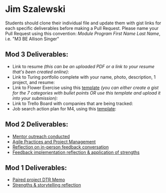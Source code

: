 # Jim Szalewski

Students should clone their individual file and update them with gist links for each specific deliverables before making a Pull Request. Please name your Pull Request using this convention: *Module Program First Name Last Name*, i.e. "M3 BE Allison Singer"

## Mod 3 Deliverables:

* Link to resume *(this can be an uploaded PDF or a link to your resume that's been created online)*: 
* Link to Turing portfolio complete with your name, photo, description, 1 project, and resume:
* Link to Flower Exercise using this [template](https://github.com/turingschool/career-development-curriculum/blob/master/files/Career%20Unit%20-%20The%20Flower%20Diagram.pdf) *(you can either create a gist for the 7 categories with bullet points OR use this template and upload it into your submission):*
* Link to Trello Board with companies that are being tracked: 
* Job search action plan for M4, using this [template](https://github.com/turingschool/career-development-curriculum/blob/master/module_three/mod_4_action_plan_template.md):

## Mod 2 Deliverables:
* [Mentor outreach conducted](https://gist.github.com/jimszalew/4ba3ceb99a41b805a9e1d49b8a700f77)
* [Agile Practices and Project Management](https://gist.github.com/jimszalew/5a1b351608e0fa7578bb03187b4b29d7)
* [Reflection on in-person feedback conversation](https://gist.github.com/jimszalew/18e216f33cf4653cfdf22af5101002f2)
* [Feedback implementation reflection & application of strengths](https://gist.github.com/jimszalew/7004b6d24bd42c25da37187f8fe7b2a5)

## Mod 1 Deliverables:
* [Paired project DTR Memo](https://gist.github.com/jimszalew/1978abff2db4c8b832d5a9502f4cb2f8)
* [Strengths & storytelling reflection](https://gist.github.com/jimszalew/aa1e7f5e74af5ded6675c67dd1365cfd/edit)
